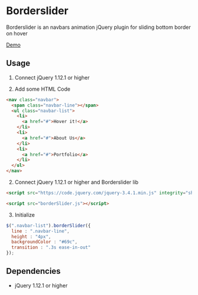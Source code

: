 # Borderslider 
Borderslider is an navbars animation jQuery plugin for sliding bottom border on hover

<a href="https://marxpekulen.github.io/Borderslider" target="_blank">Demo</a>

## Usage

1. Connect jQuery 1.12.1 or higher

2. Add some HTML Code

```html
<nav class="navbar">
  <span class="navbar-line"></span>
  <ul class="navbar-list">
    <li>
      <a href="#">Hover it!</a>
    </li>
    <li>
      <a href="#">About Us</a>
    </li>
    <li>
      <a href="#">Portfolio</a>
    </li>
  </ul>
</nav>
```

2. Connect jQuery 1.12.1 or higher and Borderslider lib
```html
<script src="https://code.jquery.com/jquery-3.4.1.min.js" integrity="sha256-CSXorXvZcTkaix6Yvo6HppcZGetbYMGWSFlBw8HfCJo=" crossorigin="anonymous"></script>

<script src="borderSlider.js"></script>
```

3. Initialize

```js
$(".navbar-list").borderSlider({
  line : ".navbar-line",
  height : "4px",
  backgroundColor : "#69c",
  transition : ".3s ease-in-out"
});
```

## Dependencies
- jQuery 1.12.1 or higher
